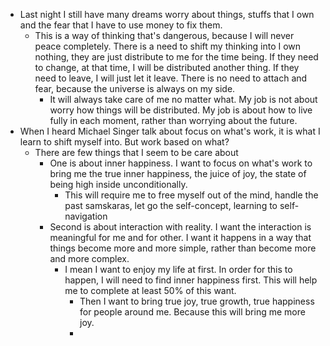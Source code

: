 - Last night I still have many dreams worry about things, stuffs that I own and the fear that I have to use money to fix them.
    - This is a way of thinking that's dangerous, because I will never peace completely. There is a need to shift my thinking into I own nothing, they are just distribute to me for the time being. If they need to change, at that time, I will be distributed another thing. If they need to leave, I will just let it leave. There is no need to attach and fear, because the universe is always on my side.
        - It will always take care of me no matter what. My job is not about worry how things will be distributed. My job is about how to live fully in each moment, rather than worrying about the future.
- When I heard Michael Singer talk about focus on what's work, it is what I learn to shift myself into. But work based on what?
    - There are few things that I seem to be care about
        - One is about inner happiness. I want to focus on what's work to bring me the true inner happiness, the juice of joy, the state of being high inside unconditionally.
            - This will require me to free myself out of the mind, handle the past samskaras, let go the self-concept, learning to self-navigation
        - Second is about interaction with reality. I want the interaction is meaningful for me and for other. I want it happens in a way that things become more and more simple, rather than become more and more complex.
            - I mean I want to enjoy my life at first. In order for this to happen, I will need to find inner happiness first. This will help me to complete at least 50% of this want.
                - Then I want to bring true joy, true growth, true happiness for people around me. Because this will bring me more joy.
                - 
